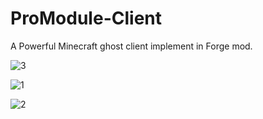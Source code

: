# ProModule-Client
A Powerful Minecraft ghost client implement in Forge mod.

![3](https://user-images.githubusercontent.com/47351250/190886203-7eb37d85-fec2-42c0-8a7f-f11690bfb10b.png)

![1](https://user-images.githubusercontent.com/47351250/186875057-91d7a2d8-64ea-4115-bf0f-aa347cea8433.png)    

![2](https://user-images.githubusercontent.com/47351250/186875989-51a1ffbc-08e4-44b7-a5f8-9ed63ae81239.png)

